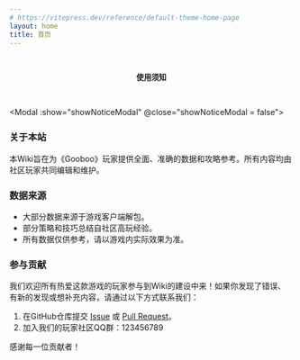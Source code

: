 ```yaml
---
# https://vitepress.dev/reference/default-theme-home-page
layout: home
title: 首页
---
```


<script setup>
import { ref } from 'vue'

// 创建一个 ref 变量来控制模态框的显示状态
const showNoticeModal = ref(false)
</script>

<div class="notice-button-container">
  <!--
    这个按钮的 @click 事件会将 showNoticeModal 设为 true，
    从而打开模态框。
  -->
  <button class="notice-button" @click="showNoticeModal = true">
    使用须知
  </button>
</div>

<!--
  在这里调用我们的Modal组件
  :show="showNoticeModal" 将组件的显示状态绑定到我们的 ref 变量上
  @close="showNoticeModal = false" 监听组件发出的 'close' 事件，
  并在接收到时将 ref 变量设为 false，从而关闭模态框。
-->
<Modal :show="showNoticeModal" @close="showNoticeModal = false">
  <!--
    我们可以在这里填充任意的Markdown或HTML内容，
    它们会自动被插入到模态框的默认插槽中。
  -->
  ### 关于本站
  本Wiki旨在为《Gooboo》玩家提供全面、准确的数据和攻略参考。所有内容均由社区玩家共同编辑和维护。

  ### 数据来源
  *   大部分数据来源于游戏客户端解包。
  *   部分策略和技巧总结自社区高玩经验。
  *   所有数据仅供参考，请以游戏内实际效果为准。

  ### 参与贡献
  我们欢迎所有热爱这款游戏的玩家参与到Wiki的建设中来！如果你发现了错误、有新的发现或想补充内容，请通过以下方式联系我们：
  1.  在GitHub仓库提交 [Issue](https://github.com/...) 或 [Pull Request](https://github.com/...)。
  2.  加入我们的玩家社区QQ群：123456789

  感谢每一位贡献者！
</Modal>

<!-- 你原有的首页卡片导航组件 -->
<HomeLayout />

<style>
.notice-button-container {
  text-align: center;
  margin: 2rem 0;
}
.notice-button {
  padding: 0.75rem 1.5rem;
  border: 1px solid var(--vp-c-brand);
  background-color: var(--vp-c-brand-soft);
  color: var(--vp-c-brand-dark);
  border-radius: 8px;
  font-weight: 600;
  cursor: pointer;
  transition: all 0.2s ease;
}
.notice-button:hover {
  background-color: var(--vp-c-brand);
  color: white;
  box-shadow: 0 4px 12px var(--vp-c-brand-soft);
}
</style>
